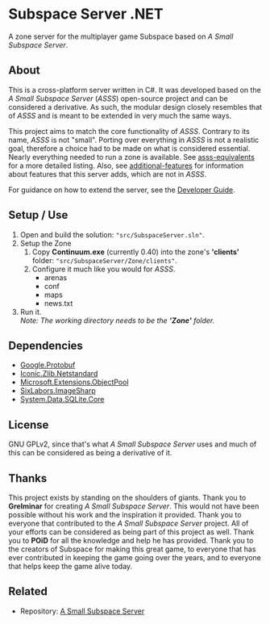 # Subspace Server .NET
A zone server for the multiplayer game Subspace based on *A Small Subspace Server*.

## About
This is a cross-platform server written in C#.  It was developed based on the *A Small Subspace Server* (*ASSS*) open-source project and can be considered a derivative.  As such, the modular design closely resembles that of *ASSS* and is meant to be extended in very much the same ways. 

This project aims to match the core functionality of *ASSS*. Contrary to its name, *ASSS* is not "small". Porting over everything in *ASSS* is not a realistic goal, therefore a choice had to be made on what is considered essential. Nearly everything needed to run a zone is available. See [asss-equivalents](./doc/asss-equivalents.md) for a more detailed listing. Also, see [additional-features](./doc/additional-features.md) for information about features that this server adds, which are not in *ASSS*.

For guidance on how to extend the server, see the [Developer Guide](./doc/developer-guide.md).

## Setup / Use
1. Open and build the solution: `"src/SubspaceServer.sln"`.
2. Setup the Zone
   1. Copy **Continuum.exe** (currently 0.40) into the zone's **'clients'** folder: `"src/SubspaceServer/Zone/clients"`.
   2. Configure it much like you would for *ASSS*.
      - arenas
      - conf
      - maps
      - news.txt
3. Run it.  
*Note: The working directory needs to be the **'Zone'** folder.*

## Dependencies
- [Google.Protobuf](https://www.nuget.org/packages/Google.Protobuf)
- [Iconic.Zlib.Netstandard](https://www.nuget.org/packages/Iconic.Zlib.Netstandard)
- [Microsoft.Extensions.ObjectPool](https://www.nuget.org/packages/Microsoft.Extensions.ObjectPool)
- [SixLabors.ImageSharp](https://www.nuget.org/packages/SixLabors.ImageSharp)
- [System.Data.SQLite.Core](https://www.nuget.org/packages/System.Data.SQLite.Core)

## License
GNU GPLv2, since that's what *A Small Subspace Server* uses and much of this can be considered as being a derivative of it.

## Thanks
This project exists by standing on the shoulders of giants. Thank you to **Grelminar** for creating *A Small Subspace Server*. This would not have been possible without his work and the inspiration it provided. Thank you to everyone that contributed to the *A Small Subspace Server* project. All of your efforts can be considered as being part of this project as well. Thank you to **POiD** for all the knowledge and help he has provided. Thank you to the creators of Subspace for making this great game, to everyone that has ever contributed in keeping the game going over the years, and to everyone that helps keep the game alive today.

## Related
- Repository: [A Small Subspace Server](https://bitbucket.org/grelminar/asss)
